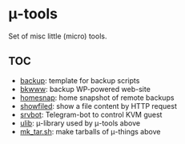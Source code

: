 # &mu;-tools

Set of misc little (micro) tools.

## TOC
- [backup](): template for backup scripts
- [bkwww](bkwww): backup WP-powered web-site
- [homesnap](homesnap): home snapshot of remote backups
- [showfiled](showfiled): show a file content by HTTP request
- [srvbot](srvbot): Telegram-bot to control KVM guest
- [ulib](ulib): &mu;-library used by &mu;-tools above
- [mk_tar.sh](mk_tar.sh): make tarballs of &mu;-things above
